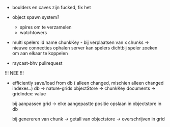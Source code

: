


- boulders en caves zijn fucked, fix het

- object spawn system? 

    - spires om te verzamelen
    - watchtowers

- multi
    spelers id name chunkKey - bij verplaatsen van x chunks -> nieuwe connecties ophalen
    server kan spelers dichtbij speler zoeken om aan elkaar te koppelen 

- raycast-bhv pullrequest

<!-- {"position":[2581.7406015628853,980.6652195632854,-1359.391215912829],"offset":{"x":18,"y":-10}} -->
<!-- {"position":[2752.7925935303933,1027.3258721815296,-1328.781806245274],"offset":{"x":19,"z":-10}} -->


   !!!  NEE   !!!
   
- efficiently save/load from db ( alleen changed, mischien alleen changed indexes..)
    db -> nature-grids
    objectStore -> chunkKey
    documents -> gridindex: value

    bij aanpassen grid -> elke aangepastte positie opslaan in objectstore in db

    bij genereren van chunk -> getall van objectstore -> overschrijven in grid